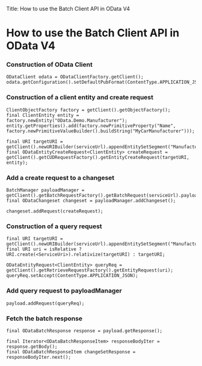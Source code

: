 Title: How to use the Batch Client API in OData V4

# How to use the Batch Client API in OData V4

### Construction of OData Client

    ODataClient odata = ODataClientFactory.getClient();
    odata.getConfiguration().setDefaultPubFormat(ContentType.APPLICATION_JSON);

### Construction of a client entity and create request

    ClientObjectFactory factory = getClient().getObjectFactory();
    final ClientEntity entity = factory.newEntity("OData.Demo.Manufacturer");
    entity.getProperties().add(factory.newPrimitiveProperty("Name", factory.newPrimitiveValueBuilder().buildString("MyCarManufacturer")));
         
    final URI targetURI = getClient().newURIBuilder(serviceUrl).appendEntitySetSegment("Manufacturers").build();
    final ODataEntityCreateRequest<ClientEntity> createRequest = getClient().getCUDRequestFactory().getEntityCreateRequest(targetURI, entity);

### Add a create request to a changeset

    BatchManager payloadManager = getClient().getBatchRequestFactory().getBatchRequest(serviceUrl).payloadManager();
    final ODataChangeset changeset = payloadManager.addChangeset();
     
    changeset.addRequest(createRequest);

### Construction of a query request

    final URI targetURI = getClient().newURIBuilder(serviceUrl).appendEntitySetSegment("Manufacturers").appendKeySegment(1).build();
    final URI uri = isRelative ? URI.create(<ServiceUri>).relativize(targetURI) : targetURI;
     
    ODataEntityRequest<ClientEntity> queryReq = getClient().getRetrieveRequestFactory().getEntityRequest(uri);
    queryReq.setAccept(ContentType.APPLICATION_JSON);

### Add query request to payloadManager

    payload.addRequest(queryReq);

### Fetch the batch response

    final ODataBatchResponse response = payload.getResponse();
     
    final Iterator<ODataBatchResponseItem> responseBodyIter = response.getBody();
    final ODataBatchResponseItem changeSetResponse = responseBodyIter.next();

